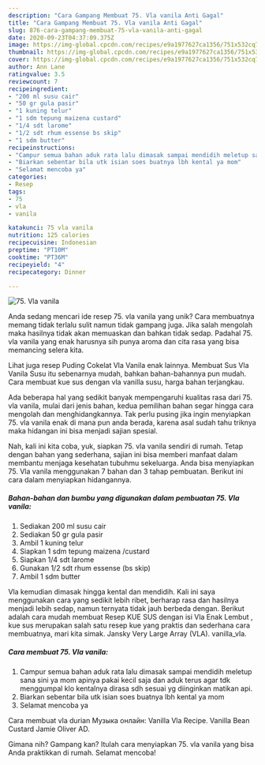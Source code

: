 ```yaml
---
description: "Cara Gampang Membuat 75. Vla vanila Anti Gagal"
title: "Cara Gampang Membuat 75. Vla vanila Anti Gagal"
slug: 876-cara-gampang-membuat-75-vla-vanila-anti-gagal
date: 2020-09-23T04:37:09.375Z
image: https://img-global.cpcdn.com/recipes/e9a1977627ca1356/751x532cq70/75-vla-vanila-foto-resep-utama.jpg
thumbnail: https://img-global.cpcdn.com/recipes/e9a1977627ca1356/751x532cq70/75-vla-vanila-foto-resep-utama.jpg
cover: https://img-global.cpcdn.com/recipes/e9a1977627ca1356/751x532cq70/75-vla-vanila-foto-resep-utama.jpg
author: Ann Lane
ratingvalue: 3.5
reviewcount: 7
recipeingredient:
- "200 ml susu cair"
- "50 gr gula pasir"
- "1 kuning telur"
- "1 sdm tepung maizena custard"
- "1/4 sdt larome"
- "1/2 sdt rhum essense bs skip"
- "1 sdm butter"
recipeinstructions:
- "Campur semua bahan aduk rata lalu dimasak sampai mendidih meletup sana sini ya mom apinya pakai kecil saja dan aduk terus agar tdk menggumpal klo kentalnya dirasa sdh sesuai yg diinginkan matikan api."
- "Biarkan sebentar bila utk isian soes buatnya lbh kental ya mom"
- "Selamat mencoba ya"
categories:
- Resep
tags:
- 75
- vla
- vanila

katakunci: 75 vla vanila 
nutrition: 125 calories
recipecuisine: Indonesian
preptime: "PT10M"
cooktime: "PT36M"
recipeyield: "4"
recipecategory: Dinner

---
```



![75. Vla vanila](https://img-global.cpcdn.com/recipes/e9a1977627ca1356/751x532cq70/75-vla-vanila-foto-resep-utama.jpg)

Anda sedang mencari ide resep 75. vla vanila yang unik? Cara membuatnya memang tidak terlalu sulit namun tidak gampang juga. Jika salah mengolah maka hasilnya tidak akan memuaskan dan bahkan tidak sedap. Padahal 75. vla vanila yang enak harusnya sih punya aroma dan cita rasa yang bisa memancing selera kita.

Lihat juga resep Puding Cokelat Vla Vanila enak lainnya. Membuat Sus Vla Vanila Susu itu sebenarnya mudah, bahkan bahan-bahannya pun mudah. Cara membuat kue sus dengan vla vanilla susu, harga bahan terjangkau.

Ada beberapa hal yang sedikit banyak mempengaruhi kualitas rasa dari 75. vla vanila, mulai dari jenis bahan, kedua pemilihan bahan segar hingga cara mengolah dan menghidangkannya. Tak perlu pusing jika ingin menyiapkan 75. vla vanila enak di mana pun anda berada, karena asal sudah tahu triknya maka hidangan ini bisa menjadi sajian spesial.


Nah, kali ini kita coba, yuk, siapkan 75. vla vanila sendiri di rumah. Tetap dengan bahan yang sederhana, sajian ini bisa memberi manfaat dalam membantu menjaga kesehatan tubuhmu sekeluarga. Anda bisa menyiapkan 75. Vla vanila menggunakan 7 bahan dan 3 tahap pembuatan. Berikut ini cara dalam menyiapkan hidangannya.

<!--inarticleads1-->

##### Bahan-bahan dan bumbu yang digunakan dalam pembuatan 75. Vla vanila:

1. Sediakan 200 ml susu cair
1. Sediakan 50 gr gula pasir
1. Ambil 1 kuning telur
1. Siapkan 1 sdm tepung maizena /custard
1. Siapkan 1/4 sdt larome
1. Gunakan 1/2 sdt rhum essense (bs skip)
1. Ambil 1 sdm butter


Vla kemudian dimasak hingga kental dan mendidih. Kali ini saya menggunakan cara yang sedikit lebih ribet, berharap rasa dan hasilnya menjadi lebih sedap, namun ternyata tidak jauh berbeda dengan. Berikut adalah cara mudah membuat Resep KUE SUS dengan isi Vla Enak Lembut , kue sus merupakan salah satu resep kue yang praktis dan sederhana cara membuatnya, mari kita simak. Jansky Very Large Array (VLA). vanilla_vla. 

<!--inarticleads2-->

##### Cara membuat 75. Vla vanila:

1. Campur semua bahan aduk rata lalu dimasak sampai mendidih meletup sana sini ya mom apinya pakai kecil saja dan aduk terus agar tdk menggumpal klo kentalnya dirasa sdh sesuai yg diinginkan matikan api.
1. Biarkan sebentar bila utk isian soes buatnya lbh kental ya mom
1. Selamat mencoba ya


Cara membuat vla durian Музыка онлайн: Vanilla Vla Recipe. Vanilla Bean Custard Jamie Oliver AD. 

Gimana nih? Gampang kan? Itulah cara menyiapkan 75. vla vanila yang bisa Anda praktikkan di rumah. Selamat mencoba!
